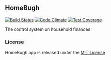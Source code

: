 ## HomeBugh

[![Build Status](https://api.travis-ci.org/ck3g/homebugh.png)](https://travis-ci.org/profile/ck3g)
[![Code Climate](https://codeclimate.com/github/ck3g/homebugh/badges/gpa.svg)](https://codeclimate.com/github/ck3g/homebugh)
[![Test Coverage](https://codeclimate.com/github/ck3g/homebugh/badges/coverage.svg)](https://codeclimate.com/github/ck3g/homebugh)

The control system on household finances

### License

HomeBugh app is released under the [MIT License](./LICENSE.md).
